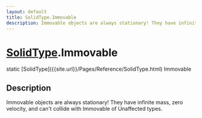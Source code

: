 ```yaml
---
layout: default
title: SolidType.Immovable
description: Immovable objects are always stationary! They have infinite mass, zero velocity, and can't collide with Immovable of Unaffected types.
---
```

# [SolidType]({{site.url}}/Pages/Reference/SolidType.html).Immovable

<div class='signature' markdown='1'>
static [SolidType]({{site.url}}/Pages/Reference/SolidType.html) Immovable
</div>

## Description
Immovable objects are always stationary! They have infinite mass,
zero velocity, and can't collide with Immovable of Unaffected types.

